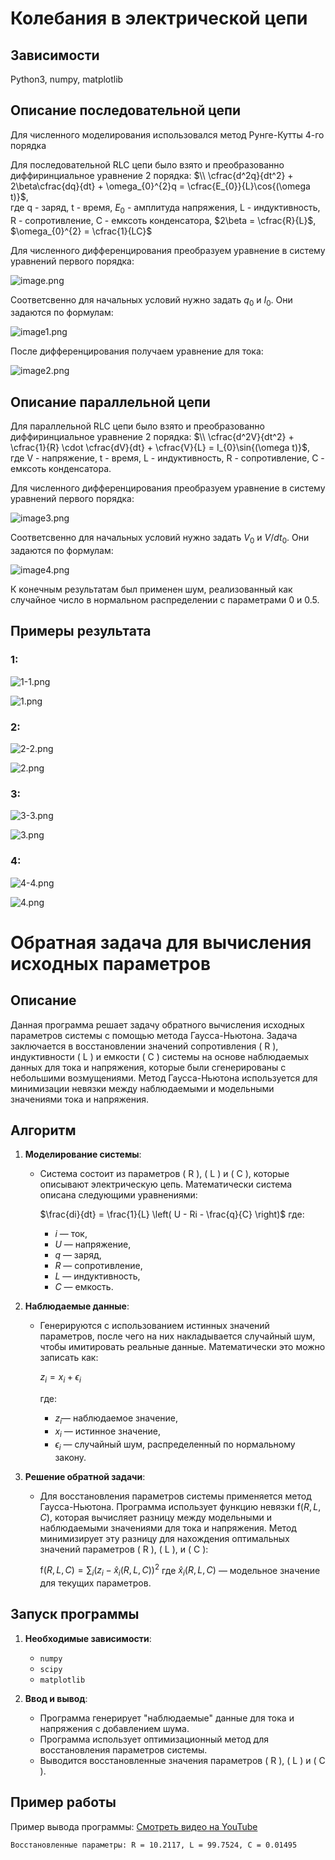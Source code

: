 # Колебания в электрической цепи

## Зависимости
Python3, numpy, matplotlib

## Описание последовательной цепи
Для численного моделирования использовался метод Рунге-Кутты 4-го порядка

Для последовательной RLC цепи было взято и преобразованно диффиринциальное уравнение 2 порядка:
$\\ \cfrac{d^2q}{dt^2} + 2\beta\cfrac{dq}{dt} + \omega_{0}^{2}q = \cfrac{E_{0}}{L}\cos{(\omega t)}$,  
где q - заряд, t - время, $E_{0}$ - амплитуда напряжения, L - индуктивность, R - сопротивление, С - емксоть конденсатора, $2\beta = \cfrac{R}{L}$, $\omega_{0}^{2} = \cfrac{1}{LC}$

Для численного дифференцирования преобразуем уравнение в систему уравнений первого порядка:

![image.png](images/image.png) 

Соответсвенно для начальных условий нужно задать $q_{0}$ и $I_{0}$. Они задаются по формулам:

![image1.png](images/image1.png) 

После дифференцирования получаем уравнение для тока:

![image2.png](images/image2.png) 

## Описание параллельной цепи
Для параллельной RLC цепи было взято и преобразованно диффиринциальное уравнение 2 порядка:
$\\ \cfrac{d^2V}{dt^2} + \cfrac{1}{R} \cdot \cfrac{dV}{dt} + \cfrac{V}{L} = I_{0}\sin{(\omega t)}$,  
где V - напряжение, t - время, L - индуктивность, R - сопротивление, С - емксоть конденсатора.

Для численного дифференцирования преобразуем уравнение в систему уравнений первого порядка:

![image3.png](images/image3.png) 

Соответсвенно для начальных условий нужно задать $V_{0}$ и $V/dt_{0}$. Они задаются по формулам:

![image4.png](images/image4.png) 

К конечным результатам был применен шум, реализованный как случайное число в нормальном распределении c параметрами 0 и 0.5.

## Примеры результата

### 1:

![1-1.png](images/1-1.png) 

![1.png](images/1.png)

### 2:

![2-2.png](images/2-2.png) 

![2.png](images/2.png)


### 3:

![3-3.png](images/3-3.png) 

![3.png](images/3.png)


### 4:

![4-4.png](images/4-4.png) 

![4.png](images/4.png)


# Обратная задача для вычисления исходных параметров

## Описание

Данная программа решает задачу обратного вычисления исходных параметров системы с помощью метода Гаусса-Ньютона. Задача заключается в восстановлении значений сопротивления \( R \), индуктивности \( L \) и емкости \( C \) системы на основе наблюдаемых данных для тока и напряжения, которые были сгенерированы с небольшими возмущениями. Метод Гаусса-Ньютона используется для минимизации невязки между наблюдаемыми и модельными значениями тока и напряжения.

## Алгоритм

1. **Моделирование системы**:
   - Система состоит из параметров \( R \), \( L \) и \( C \), которые описывают электрическую цепь. Математически система описана следующими уравнениями:
   
     $\frac{di}{dt} = \frac{1}{L} \left( U - Ri - \frac{q}{C} \right)$
     где:
     - $i$ — ток,
     - $U$ — напряжение,
     - $q$ — заряд,
     - $R$ — сопротивление,
     - $L$ — индуктивность,
     - $C$ — емкость.

2. **Наблюдаемые данные**:
   - Генерируются с использованием истинных значений параметров, после чего на них накладывается случайный шум, чтобы имитировать реальные данные. Математически это можно записать как:
   
     
     $z_i = x_i + \epsilon_i$
    
     где:
     - $z_i$— наблюдаемое значение,
     - $x_i$ — истинное значение,
     - $\epsilon_i$ — случайный шум, распределенный по нормальному закону.

3. **Решение обратной задачи**:
   - Для восстановления параметров системы применяется метод Гаусса-Ньютона. Программа использует функцию невязки $\text{f}(R, L, C)$, которая вычисляет разницу между модельными и наблюдаемыми значениями для тока и напряжения. Метод минимизирует эту разницу для нахождения оптимальных значений параметров \( R \), \( L \), и \( C \):
   
     
     $\text{f}(R, L, C) = \sum_{i} \left( z_i - \hat{x}_i(R, L, C) \right)^2$
     где $\hat{x}_i(R, L, C)$ — модельное значение для текущих параметров.


## Запуск программы

1. **Необходимые зависимости**:
   - `numpy`
   - `scipy`
   - `matplotlib`

2. **Ввод и вывод**:
   - Программа генерирует "наблюдаемые" данные для тока и напряжения с добавлением шума.
   - Программа использует оптимизационный метод для восстановления параметров системы.
   - Выводится восстановленные значения параметров \( R \), \( L \) и \( C \).

## Пример работы


Пример вывода программы:
[Смотреть видео на YouTube](https://www.youtube.com/watch?v=uPWY3GTxyaA)
```bash
Восстановленные параметры: R = 10.2117, L = 99.7524, C = 0.01495
